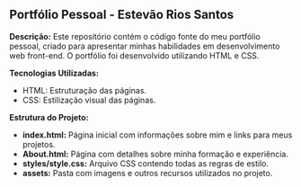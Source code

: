 ## Portfólio Pessoal - Estevão Rios Santos

**Descrição:**
Este repositório contém o código fonte do meu portfólio pessoal, criado para apresentar minhas habilidades em desenvolvimento web front-end. O portfólio foi desenvolvido utilizando HTML e CSS.

**Tecnologias Utilizadas:**
* HTML: Estruturação das páginas.
* CSS: Estilização visual das páginas.

**Estrutura do Projeto:**
* **index.html:** Página inicial com informações sobre mim e links para meus projetos.
* **About.html:** Página com detalhes sobre minha formação e experiência.
* **styles/style.css:** Arquivo CSS contendo todas as regras de estilo.
* **assets:** Pasta com imagens e outros recursos utilizados no projeto.
